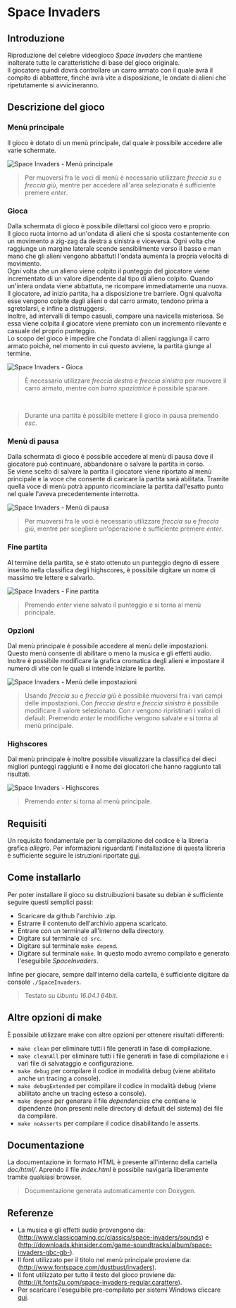 # Space Invaders
## Introduzione
Riproduzione del celebre videogioco *Space Invaders* che mantiene inalterate tutte le caratteristiche di base del gioco originale.
<br>
Il giocatore quindi dovrà controllare un carro armato con il quale avrà il compito di abbattere, finchè avrà vite a disposizione, le ondate di alieni che ripetutamente si avvicineranno.

## Descrizione del gioco
### Menù principale
Il gioco è dotato di un menù principale, dal quale è possibile accedere alle varie schermate.

![Space Invaders - Menù principale](http://imgur.com/ohHFaJy.png)
> Per muoversi fra le voci di menù è necessario utilizzare *freccia su* e *freccia giù*, mentre per accedere all'area selezionata è sufficiente premere *enter*.

### Gioca
Dalla schermata di gioco è possibile dilettarsi col gioco vero e proprio.<br>
Il gioco ruota intorno ad un'ondata di alieni che si sposta costantemente con un movimento a zig-zag da destra a sinistra e viceversa. Ogni volta che raggiunge un margine laterale scende sensibilmente verso il basso e man mano che gli alieni vengono abbattuti l'ondata aumenta la propria velocità di movimento.
<br>
Ogni volta che un alieno viene colpito il punteggio del giocatore viene incrementato di un valore dipendente dal tipo di alieno colpito. Quando un'intera ondata viene abbattuta, ne ricompare immediatamente una nuova.
<br>
Il giocatore, ad inizio partita, ha a disposizione tre barriere. Ogni qualvolta esse vengono colpite dagli alieni o dal carro armato, tendono prima a sgretolarsi, e infine a distruggersi.
<br>
Inoltre, ad intervalli di tempo casuali, compare una navicella misteriosa. Se essa viene colpita il giocatore viene premiato con un incremento rilevante e casuale del proprio punteggio.
<br>
Lo scopo del gioco è impedire che l'ondata di alieni raggiunga il carro armato poichè, nel momento in cui questo avviene, la partita giunge al termine.

![Space Invaders - Gioca](http://imgur.com/2EChJ08.png)
> È necessario utilizzare *freccia destra* e *freccia sinistra* per muovere il carro armato, mentre con *barra spaziatrice* è possibile sparare.
<br>

> Durante una partita è possibile mettere il gioco in pausa premendo *esc*.

### Menù di pausa
Dalla schermata di gioco è possibile accedere al menù di pausa dove il giocatore può continuare, abbandonare o salvare la partita in corso.
<br>
Se viene scelto di salvare la partita il giocatore viene riportato al menù principale e la voce che consente di caricare la partita sarà abilitata. Tramite quella voce di menù potrà appunto ricominciare la partita dall'esatto punto nel quale l'aveva precedentemente interrotta.

![Space Invaders - Menù di pausa](http://imgur.com/o1t5O36.png)
> Per muoversi fra le voci è necessario utilizzare *freccia su* e *freccia giù*, mentre per scegliere un'operazione è sufficiente premere *enter*.

### Fine partita
Al termine della partita, se è stato ottenuto un punteggio degno di essere inserito nella classifica degli highscores, è possibile digitare un nome di massimo tre lettere e salvarlo.

![Space Invaders - Fine partita](http://imgur.com/pXCDXam.png)
> Premendo *enter* viene salvato il punteggio e si torna al menù principale.

### Opzioni
Dal menù principale è possibile accedere al menù delle impostazioni.
<br>
Questo menù consente di abilitare o meno la musica e gli effetti audio. Inoltre è possibile modificare la grafica cromatica degli alieni e impostare il numero di vite con le quali si intende iniziare le partite.

![Space Invaders - Menù delle impostazioni](http://imgur.com/HPXLMAP.png)
> Usando *freccia su* e *freccia giù* è possibile muoversi fra i vari campi delle impostazioni. Con *freccia destra* e *freccia sinistra* è possibile modificare il valore selezionato. Con *r* vengono ripristinati i valori di default. Premendo *enter* le modifiche vengono salvate e si torna al menù principale.

### Highscores
Dal menù principale è inoltre possibile visualizzare la classifica dei dieci migliori punteggi raggiunti e il nome dei giocatori che hanno raggiunto tali risultati.

![Space Invaders - Highscores](http://imgur.com/Rv0TCdn.png)
> Premendo *enter* si torna al menù principale.

## Requisiti
Un requisito fondamentale per la compilazione del codice è la libreria grafica *allegro*.
Per informazioni riguardanti l'installazione di questa libreria è sufficiente seguire le istruzioni riportate [qui](https://wiki.allegro.cc/index.php?title=Getting_Started).

## Come installarlo
Per poter installare il gioco su distruibuzioni basate su debian è sufficiente seguire questi semplici passi:
- Scaricare da github l'archivio .zip.
- Estrarre il contenuto dell'archivio appena scaricato.
- Entrare con un terminale all'interno della directory.
- Digitare sul terminale `cd src`.
- Digitare sul terminale `make depend`.
- Digitare sul terminale `make`. In questo modo avremo compilato e generato l'eseguibile *SpaceInvaders*.

Infine per giocare, sempre dall'interno della cartella, è sufficiente digitare da console `./SpaceInvaders`.

> Testato su *Ubuntu 16.04.1 64bit*.

## Altre opzioni di make
È possibile utilizzare make con altre opzioni per ottenere risultati differenti:
- `make clean` per eliminare tutti i file generati in fase di compilazione.
- `make cleanAll` per eliminare tutti i file generati in fase di compilazione e i vari file di salvataggio e configurazione.
- `make debug` per compilare il codice in modalità debug (viene abilitato anche un tracing a console).
- `make debugExtended` per compilare il codice in modalità debug (viene abilitato anche un tracing esteso a console).
- `make depend` per generare il file *dependencies* che contiene le dipendenze (non presenti nelle directory di default del sistema) dei file da compilare.
- `make noAsserts` per compilare il codice disabilitando le asserts.

## Documentazione
La documentazione in formato HTML è presente all'interno della cartella *doc/html/*. Aprendo il file *index.html* è possibile navigarla liberamente tramite qualsiasi browser.

> Documentazione generata automaticamente con Doxygen.

## Referenze
- La musica e gli effetti audio provengono da: (http://www.classicgaming.cc/classics/space-invaders/sounds) e (http://downloads.khinsider.com/game-soundtracks/album/space-invaders-gbc-gb-).
- Il font utilizzato per il titolo nel menù principale proviene da: (http://www.fontspace.com/dustbust/invaders).
- Il font utilizzato per tutto il testo del gioco proviene da: (http://it.fonts2u.com/space-invaders-regular.carattere).
- Per scaricare l'eseguibile pre-compilato per sistemi Windows cliccare [qui](https://drive.google.com/drive/folders/0ByFVa3igbMKoaF9xdnh0cTBrdU0?usp=sharing).
